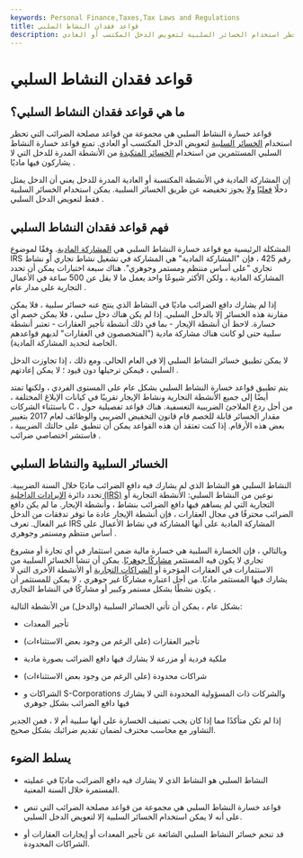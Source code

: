 ```yaml
---
keywords: Personal Finance,Taxes,Tax Laws and Regulations
title: قواعد فقدان النشاط السلبي
description: قواعد خسارة النشاط السلبي هي مجموعة من قواعد مصلحة الضرائب التي تحظر استخدام الخسائر السلبية لتعويض الدخل المكتسب أو العادي.
---
```


# قواعد فقدان النشاط السلبي
## ما هي قواعد فقدان النشاط السلبي؟

قواعد خسارة النشاط السلبي هي مجموعة من قواعد مصلحة الضرائب التي تحظر استخدام [الخسائر السلبية](/passiveloss) لتعويض الدخل المكتسب أو العادي. تمنع قواعد خسارة النشاط السلبي المستثمرين من استخدام [الخسائر المتكبدة](/losses-incurred) من الأنشطة المدرة للدخل التي لا يشاركون فيها ماديًا .

إن المشاركة المادية في الأنشطة المكتسبة أو العادية المدرة للدخل يعني أن الدخل يمثل دخلًا [فعليًا](/activeincome) [ولا](/activeincome) يجوز تخفيضه عن طريق الخسائر السلبية. يمكن استخدام الخسائر السلبية فقط لتعويض الدخل السلبي .

## فهم قواعد فقدان النشاط السلبي

المشكلة الرئيسية مع قواعد خسارة النشاط السلبي هي [المشاركة المادية](/material-participation-test). وفقًا لموضوع IRS رقم 425 ، فإن "المشاركة المادية" هي المشاركة في تشغيل نشاط تجاري أو نشاط تجاري "على أساس منتظم ومستمر وجوهري". هناك سبعة اختبارات يمكن أن تحدد المشاركة المادية ، ولكن الأكثر شيوعًا واحد يعمل ما لا يقل عن 500 ساعة في الأعمال التجارية على مدار عام .

إذا لم يشارك دافع الضرائب ماديًا في النشاط الذي ينتج عنه خسائر سلبية ، فلا يمكن مقارنة هذه الخسائر إلا بالدخل السلبي. إذا لم يكن هناك دخل سلبي ، فلا يمكن خصم أي خسارة. لاحظ أن أنشطة الإيجار - بما في ذلك أنشطة تأجير العقارات - تعتبر أنشطة سلبية حتى لو كانت هناك مشاركة مادية ("المتخصصون في العقارات" لديهم قواعدهم الخاصة لتحديد المشاركة المادية).

لا يمكن تطبيق خسائر النشاط السلبي إلا في العام الحالي. ومع ذلك ، إذا تجاوزت الدخل السلبي ، فيمكن ترحيلها دون قيود ؛ لا يمكن إعادتهم .

يتم تطبيق قواعد خسارة النشاط السلبي بشكل عام على المستوى الفردي ، ولكنها تمتد أيضًا إلى جميع الأنشطة التجارية ونشاط الإيجار تقريبًا في كيانات الإبلاغ المختلفة ، باستثناء الشركات C ، من أجل ردع الملاجئ الضريبية التعسفية. هناك قواعد تفصيلية حول مقدار الخسائر قابلة للخصم قام قانون التخفيض الضريبي والوظائف لعام 2017 بتغيير بعض هذه الأرقام. إذا كنت تعتقد أن هذه القواعد يمكن أن تنطبق على حالتك الضريبية ، فاستشر اختصاصي ضرائب .

## الخسائر السلبية والنشاط السلبي

النشاط السلبي هو النشاط الذي لم يشارك فيه دافع الضرائب ماديًا خلال السنة الضريبية. تحدد دائرة [الإيرادات الداخلية (IRS)](/irs) نوعين من النشاط السلبي: الأنشطة التجارية أو التجارية التي لم يساهم فيها دافع الضرائب بنشاط ، وأنشطة الإيجار. ما لم يكن دافع الضرائب محترفًا في مجال العقارات ، فإن أنشطة الإيجار عادة ما توفر تدفقات من الدخل غير الفعال. تعرف IRS المشاركة المادية على أنها المشاركة في نشاط الأعمال على أساس منتظم ومستمر وجوهري .

وبالتالي ، فإن الخسارة السلبية هي خسارة مالية ضمن استثمار في أي تجارة أو مشروع تجاري لا يكون فيه المستثمر [مشاركًا جوهريًا](/material-participation-test). يمكن أن تنشأ الخسائر السلبية من الاستثمارات في العقارات المؤجرة أو [الشراكات التجارية](/partnership) أو الأنشطة الأخرى التي لا يشارك فيها المستثمر ماديًا. من أجل اعتباره مشاركًا غير جوهري ، لا يمكن للمستثمر أن يكون نشطًا بشكل مستمر وكبير أو مشاركًا في النشاط التجاري .

بشكل عام ، يمكن أن تأتي الخسائر السلبية (والدخل) من الأنشطة التالية:

- تأجير المعدات

- تأجير العقارات (على الرغم من وجود بعض الاستثناءات)

- ملكية فردية أو مزرعة لا يشارك فيها دافع الضرائب بصورة مادية

- شراكات محدودة (على الرغم من وجود بعض الاستثناءات)

- الشراكات و S-Corporations والشركات ذات المسؤولية المحدودة التي لا يشارك فيها دافع الضرائب بشكل جوهري

إذا لم تكن متأكدًا مما إذا كان يجب تصنيف الخسارة على أنها سلبية أم لا ، فمن الجدير التشاور مع محاسب محترف لضمان تقديم ضرائبك بشكل صحيح.

## يسلط الضوء

- النشاط السلبي هو النشاط الذي لا يشارك فيه دافع الضرائب ماديًا في عمليته المستمرة خلال السنة المعنية.

- قواعد خسارة النشاط السلبي هي مجموعة من قواعد مصلحة الضرائب التي تنص على أنه لا يمكن استخدام الخسائر السلبية إلا لتعويض الدخل السلبي.

- قد تنجم خسائر النشاط السلبي الشائعة عن تأجير المعدات أو إيجارات العقارات أو الشراكات المحدودة.

